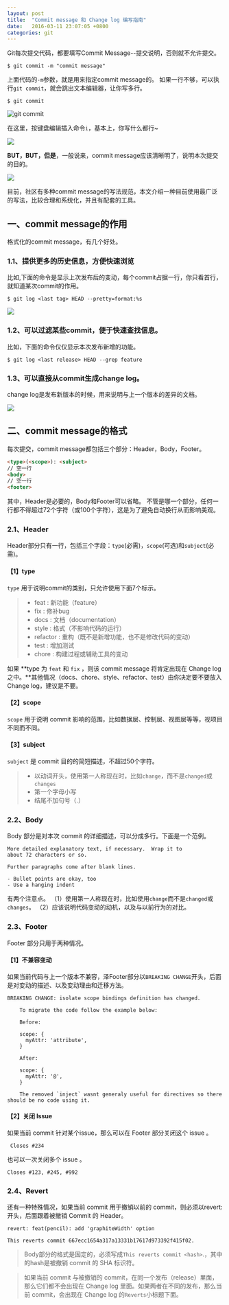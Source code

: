 ```yaml
---
layout: post
title:  "Commit message 和 Change log 编写指南"
date:   2016-03-11 23:07:05 +0800
categories: git
---
```



Git每次提交代码，都要填写Commit Message--提交说明，否则就不允许提交。

```git
$ git commit -m "commit message"
```

上面代码的`-m`参数，就是用来指定commit message的。
如果一行不够，可以执行`git commit`，就会跳出文本编辑器，让你写多行。

```git
$ git commit
```

![git commit](/image/img20160312000.png)

在这里，按键盘编辑插入命令`i`，基本上，你写什么都行~

![](/image/img20160312001.png)

**BUT，BUT，但是**，一般说来，commit message应该清晰明了，说明本次提交的目的。

![](/image/img20160312002.png)

目前，社区有多种commit message的写法规范，本文介绍一种目前使用最广泛的写法，比较合理和系统化，并且有配套的工具。

## 一、commit message的作用

格式化的commit message，有几个好处。

### 1.1、提供更多的历史信息，方便快速浏览

比如,下面的命令是显示上次发布后的变动，每个commit占据一行，你只看首行，就知道某次commit的作用。

```git
$ git log <last tag> HEAD --pretty=format:%s
```

![](/image/img20160312003.png)

### 1.2、可以过滤某些commit，便于快速查找信息。

比如，下面的命令仅仅显示本次发布新增的功能。

```git
$ git log <last release> HEAD --grep feature
```

### 1.3、可以直接从commit生成change log。

change log是发布新版本的时候，用来说明与上一个版本的差异的文档。

![](/image/img20160312004.png)

## 二、commit message的格式

每次提交，commit message都包括三个部分：Header，Body，Footer。

```html
<type>(<scope>): <subject>
// 空一行
<body>
// 空一行
<footer>
```

其中，Header是必要的，Body和Footer可以省略。
不管是哪一个部分，任何一行都不得超过72个字符（或100个字符），这是为了避免自动换行从而影响美观。

### 2.1、Header

Header部分只有一行，包括三个字段：`type`(必需)，`scope`(可选)和`subject`(必需)。

#### 【1】type

 `type` 用于说明commit的类别，只允许使用下面7个标示。

> * feat : 新功能（feature）
> * fix : 修补bug
> * docs : 文档（documentation）
> * style : 格式（不影响代码的运行）
> * refactor : 重构（既不是新增功能，也不是修改代码的变动）
> * test : 增加测试
> * chore : 构建过程或辅助工具的变动

如果 **type 为 `feat` 和 `fix` ，则该 commit message 将肯定出现在 Change log 之中。**其他情况（docs、chore、style、refactor、test）由你决定要不要放入 Change log，建议是不要。

#### 【2】scope

 `scope` 用于说明 commit 影响的范围，比如数据层、控制层、视图层等等，视项目不同而不同。

#### 【3】subject

 `subject` 是 commit 目的的简短描述，不超过50个字符。

> * 以动词开头，使用第一人称现在时，比如`change`，而不是`changed`或`changes`
> * 第一个字母小写
> * 结尾不加句号（.）



### 2.2、Body

Body 部分是对本次 commit 的详细描述，可以分成多行。下面是一个范例。

```
More detailed explanatory text, if necessary.  Wrap it to
about 72 characters or so.

Further paragraphs come after blank lines.

- Bullet points are okay, too
- Use a hanging indent
```

有两个注意点。
（1）使用第一人称现在时，比如使用`change`而不是`changed`或`changes`。
（2）应该说明代码变动的动机，以及与以前行为的对比。

### 2.3、Footer

Footer 部分只用于两种情况。

#### 【1】不兼容变动

如果当前代码与上一个版本不兼容，泽Footer部分以`BREAKING CHANGE`开头，后面是对变动的描述、以及变动理由和迁移方法。

```git
BREAKING CHANGE: isolate scope bindings definition has changed.

    To migrate the code follow the example below:

    Before:

    scope: {
      myAttr: 'attribute',
    }

    After:

    scope: {
      myAttr: '@',
    }

    The removed `inject` wasnt generaly useful for directives so there should be no code using it.
```

#### 【2】关闭 Issue

如果当前 commit 针对某个issue，那么可以在 Footer 部分关闭这个 issue 。

```git
 Closes #234
```

也可以一次关闭多个 issue 。

```
Closes #123, #245, #992
```

### 2.4、Revert

还有一种特殊情况，如果当前 commit 用于撤销以前的 commit，则必须以revert:开头，后面跟着被撤销 Commit 的 Header。

```git
revert: feat(pencil): add 'graphiteWidth' option

This reverts commit 667ecc1654a317a13331b17617d973392f415f02.
```

> Body部分的格式是固定的，必须写成`This reverts commit <hash>`.，其中的hash是被撤销 commit 的 SHA 标识符。

> 如果当前 commit 与被撤销的 commit，在同一个发布（release）里面，那么它们都不会出现在 Change log 里面。如果两者在不同的发布，那么当前 commit，会出现在 Change log 的`Reverts`小标题下面。
